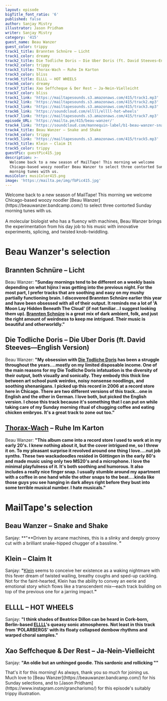 ```yaml
---
layout: episode
bigTitle_font_ratio: '6'
published: false
author: Sanjay Mistry
illustrator: Jason Pridham
writer: Sanjay Mistry
category: '415'
guest_name: Beau Wanzer
guest_color: trippy
track1_title: Brannten Schnüre – Licht
track1_color: dreamy
track2_title: Die Todliche Doris – Die Uber Doris (ft. David Steeves—English Version)
track2_color: trippy
track3_title: Thorax-Wach – Ruhe Im Karton
track3_color: bliss
track6_title: ELLLL – HOT WHEELS
track6_color: dreamy
track7_title: Xao Seffcheque & Der Rest – Ja-Nein-Vielleicht
track7_color: bliss
track1_link: 'https://mailtapesounds.s3.amazonaws.com/415/track1.mp3'
track2_link: 'https://mailtapesounds.s3.amazonaws.com/415/track2.mp3'
track3_link: 'https://mailtapesounds.s3.amazonaws.com/415/track3.mp3'
track6_link: 'https://soundcloud.com/ellll/ellll-hot-wheels'
track7_link: 'https://mailtapesounds.s3.amazonaws.com/415/track7.mp3'
episode_URL: 'https://mailta.pe/415/beau-wanzer/'
track4_link: 'https://soundcloud.com/mannequin-label/b1-beau-wanzer-snake-and-shake'
track4_title: Beau Wanzer – Snake and Shake
track4_color: trippy
track5_link: 'https://mailtapesounds.s3.amazonaws.com/415/track5.mp3'
track5_title: Klein – Claim It
track5_color: trippy
guestPic: guestPic415.jpg
description: >-
  Welcome back to a new season of MailTape! This morning we welcome
  Chicago-based woozy noodler Beau Wanzer to select three contorted Sunday
  morning tunes with us.
musiColor: musiColor415.png
image: 'https://mailta.pe/img/fbPic415.jpg'
---
```

<p id="introduction">Welcome back to a new season of MailTape! This morning we welcome Chicago-based woozy noodler [Beau Wanzer](https://beauwanzer.bandcamp.com/) to select three contorted Sunday morning tunes with us. 
<br><br>
A molecular biologist who has a fluency with machines, Beau Wanzer brings the experimentation from his day job to his music with innovative experiments, splicing, and twisted knob-twiddling.
</p>


# Beau Wanzer's selection

## Brannten Schnüre – Licht
Beau Wanzer: **"**Sunday mornings tend to be different on a weekly basis depending on what hijinx I was getting into the previous night. For the most part, I prefer tracks that are soothing and easy on my mushy partially functioning brain. I discovered Brannten Schnüre earlier this year and have been obsessed with all of their output. It reminds me a lot of 'A Moon Lay Hidden Beneath The Cloud' (if not familiar...I suggest looking them up). [Brannten Schnüre](https://soundcloud.com/branntenschnuere) is a great mix of dark ambient, folk, and just the right amount of weirdness to keep me intrigued. Their music is beautiful and otherworldly.**"**

## Die Todliche Doris – Die Uber Doris (ft. David Steeves—English Version)
Beau Wanzer: **"**My obsession with [Die Todliche Doris](https://en.wikipedia.org/wiki/Die_T%C3%B6dliche_Doris) has been a struggle throughout the years....mostly on my limited disposable income. One of the main reasons for my Die Todliche Doris infatuation is the diversity of their output, both visually and sonically. They embody this thick line between art school punk weirdos, noisy nonsense noodlings, and soothing shenanigans. I picked up this record in 2006 at a record store here in Chicago. There are two different versions of this track...one in English and the other in German. I love both, but picked the English version. I chose this track because it's something that I can put on while taking care of my Sunday morning ritual of chugging coffee and eating chicken embryos. It's a great track to zone out too.**"**

## [Thorax-Wach](https://www.discogs.com/artist/276715-Thorax-Wach) – Ruhe Im Karton
Beau Wanzer: **"**This album came into a record store I used to work at in my early 20's. I knew nothing about it, but the cover intrigued me, so I threw it on. To my pleasant surprise it revolved around one thing I love....nut job synths. These two wackadoodles resided in Göttingen in the early 80's and made music using only two MS20's and a microphone. I love the minimal playfulness of it. It's both soothing and humorous. It also includes a really nice finger snap. I usually stumble around my apartment with a coffee in one hand while the other snaps to the beat....kinda like those guys you see hanging in dark alleys right before they bust into some terrible musical number. I hate musicals.**"**


# MailTape's selection

## Beau Wanzer – Snake and Shake
Sanjay: **"**Driven by arcane machines, this is a slinky and deeply groovy cut with a brilliant snake-hipped chugger of a bassline. **"**

## Klein – Claim It
Sanjay: **"**[Klein](https://klein1997.bandcamp.com/) seems to conceive her existence as a waking nightmare with this fever dream of twisted wailing, breathy coughs and sped-up cackling. Not for the faint-hearted, Klein has the ability to convey an eerie and emotional story which flows like a transcendent mix—each track building on top of the previous one for a jarring impact.**"**

## ELLLL – HOT WHEELS
Sanjay: **"**I think shades of Beatrice Dillon can be heard in Cork-born, Berlin-based [ELLLL](https://soundcloud.com/ellll)'s queasy sonic atmospheres. Not least in this track from 'POLARBERGS' with its floaty collapsed dembow rhythms and warped choral samples.**"**

## Xao Seffcheque & Der Rest – Ja-Nein-Vielleicht
Sanjay: **"**An oldie but an unhinged goodie. This sardonic and rollicking "**"**


<p id="outroduction">That's it for this morning! As always, thank you so much for joining us. Much love to [Beau Wanzer](https://beauwanzer.bandcamp.com/) for his Sunday selections, and to [Jason Pridham](https://www.instagram.com/grancharismo/) for this episode's suitably trippy illustration.</p>
